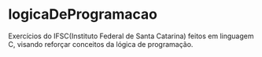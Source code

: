 # logicaDeProgramacao
Exercícios do IFSC(Instituto Federal de Santa Catarina) feitos em linguagem C, visando reforçar conceitos da lógica de programação. 
